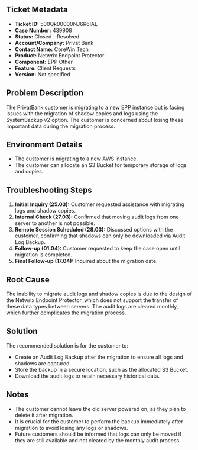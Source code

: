 ## Ticket Metadata
- **Ticket ID:** 500Qk00000NJ6R6IAL
- **Case Number:** 439908
- **Status:** Closed - Resolved
- **Account/Company:** Privat Bank
- **Contact Name:** CoreWin Tech
- **Product:** Netwrix Endpoint Protector
- **Component:** EPP Other
- **Feature:** Client Requests
- **Version:** Not specified

## Problem Description
The PrivatBank customer is migrating to a new EPP instance but is facing issues with the migration of shadow copies and logs using the SystemBackup v2 option. The customer is concerned about losing these important data during the migration process.

## Environment Details
- The customer is migrating to a new AWS instance.
- The customer can allocate an S3 Bucket for temporary storage of logs and copies.

## Troubleshooting Steps
1. **Initial Inquiry (25.03):** Customer requested assistance with migrating logs and shadow copies.
2. **Internal Check (27.03):** Confirmed that moving audit logs from one server to another is not possible.
3. **Remote Session Scheduled (28.03):** Discussed options with the customer, confirming that shadows can only be downloaded via Audit Log Backup.
4. **Follow-up (01.04):** Customer requested to keep the case open until migration is completed.
5. **Final Follow-up (17.04):** Inquired about the migration date.

## Root Cause
The inability to migrate audit logs and shadow copies is due to the design of the Netwrix Endpoint Protector, which does not support the transfer of these data types between servers. The audit logs are cleared monthly, which further complicates the migration process.

## Solution
The recommended solution is for the customer to:
- Create an Audit Log Backup after the migration to ensure all logs and shadows are captured.
- Store the backup in a secure location, such as the allocated S3 Bucket.
- Download the audit logs to retain necessary historical data.

## Notes
- The customer cannot leave the old server powered on, as they plan to delete it after migration.
- It is crucial for the customer to perform the backup immediately after migration to avoid losing any logs or shadows.
- Future customers should be informed that logs can only be moved if they are still available and not cleared by the monthly audit process.
